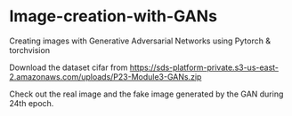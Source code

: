 # Image-creation-with-GANs
Creating images with Generative Adversarial Networks using Pytorch & torchvision

Download the dataset cifar from https://sds-platform-private.s3-us-east-2.amazonaws.com/uploads/P23-Module3-GANs.zip

Check out the real image and the fake image generated by the GAN during 24th epoch.
